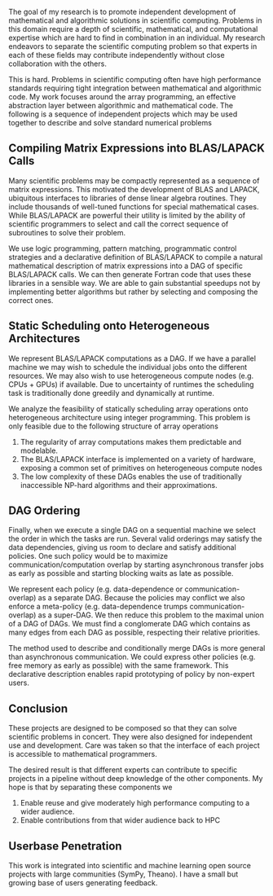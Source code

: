 The goal of my research is to promote independent development of mathematical and algorithmic solutions in scientific computing.  Problems in this domain require a depth of scientific, mathematical, and computational expertise which are hard to find in combination in an individual.  My research endeavors to separate the scientific computing problem so that experts in each of these fields may contribute independently without close collaboration with the others.  

This is hard. Problems in scientific computing often have high performance standards requiring tight integration between mathematical and algorithmic code.  My work focuses around the array programming, an effective abstraction layer between algorithmic and mathematical code.  The following is a sequence of independent projects which may be used together to describe and solve standard numerical problems 


Compiling Matrix Expressions into BLAS/LAPACK Calls
---------------------------------------------------

Many scientific problems may be compactly represented as a sequence of matrix expressions.  This motivated the development of BLAS and LAPACK, ubiquitous interfaces to libraries of dense linear algebra routines.  They include thousands of well-tuned functions for special mathematical cases.  While BLAS/LAPACK are powerful their utility is limited by the ability of scientific programmers to select and call the correct sequence of subroutines to solve their problem.

We use logic programming, pattern matching, programmatic control strategies and a declarative definition of BLAS/LAPACK to compile a natural mathematical description of matrix expressions into a DAG of specific BLAS/LAPACK calls.  We can then generate Fortran code that uses these libraries in a sensible way.  We are able to gain substantial speedups not by implementing better algorithms but rather by selecting and composing the correct ones.


Static Scheduling onto Heterogeneous Architectures
--------------------------------------------------

We represent BLAS/LAPACK computations as a DAG.  If we have a parallel machine we may wish to schedule the individual jobs onto the different resources.  We may also wish to use heterogeneous compute nodes (e.g. CPUs + GPUs) if available.  Due to uncertainty of runtimes the scheduling task is traditionally done greedily and dynamically at runtime.

We analyze the feasibility of statically scheduling array operations onto heterogeneous architecture using integer programming.  This problem is only feasible due to the following structure of array operations

1.  The regularity of array computations makes them predictable and modelable.
2.  The BLAS/LAPACK interface is implemented on a variety of hardware, exposing a common set of primitives on heterogeneous compute nodes
3.  The low complexity of these DAGs enables the use of traditionally inaccessible NP-hard algorithms and their approximations.


DAG Ordering
------------

Finally, when we execute a single DAG on a sequential machine we select the order in which the tasks are run.  Several valid orderings may satisfy the data dependencies, giving us room to declare and satisfy additional policies.  One such policy would be to maximize communication/computation overlap by starting asynchronous transfer jobs as early as possible and starting blocking waits as late as possible.

We represent each policy (e.g. data-dependence or communication-overlap) as a separate DAG.  Because the policies may conflict we also enforce a meta-policy (e.g. data-dependence trumps communication-overlap) as a super-DAG.  We then reduce this problem to the maximal union of a DAG of DAGs.  We must find a conglomerate DAG which contains as many edges from each DAG as possible, respecting their relative priorities.

The method used to describe and conditionally merge DAGs is more general than asynchronous communication.  We could express other policies (e.g. free memory as early as possible) with the same framework.  This declarative description enables rapid prototyping of policy by non-expert users.

Conclusion
----------

These projects are designed to be composed so that they can solve scientific problems in concert.  They were also designed for independent use and development.  Care was taken so that the interface of each project is accessible to mathematical programmers.

The desired result is that different experts can contribute to specific projects in a pipeline without deep knowledge of the other components.  My hope is that by separating these components we

1.  Enable reuse and give moderately high performance computing to a wider audience.
2.  Enable contributions from that wider audience back to HPC

Userbase Penetration
--------------------

This work is integrated into scientific and machine learning open source projects with large communities (SymPy, Theano).  I have a small but growing base of users generating feedback.
